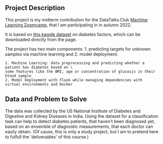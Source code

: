## Project Description

This project is my midterm contribution for the DataTalks.Club [Machine Learning Zoomcamp](https://github.com/alexeygrigorev/mlbookcamp-code), that I am participating in in autumn 2022.

It is based on [this kaggle dataset](https://www.kaggle.com/datasets/akshaydattatraykhare/diabetes-dataset) on diabetes factors, which can be downloaded directly from the page.

The project has two main components: 1. predicting targets for unknown samples via machine learning and 2. model deployment.

    1. Machine Learning: data preprocessing and predicting whether a patient has diabetes based on \
    some features like the BMI, age or concentration of glucosis in their blood sample
    2. Model Deployment with Flask while managing dependencies with virtual environments and Docker

## Data and Problem to Solve

The data was collected by the US National Institute of Diabetes and Digestive and Kidney Diseases in India. Using the dataset for a classification task can help to detect diabetes patients, that haven't been diagnosed yet, based on an ensemble of diagnostic measurements, that each doctor can easily obtain. (Of cause, this is only a study project, but I am to pretend here to fulfull the 'deliverables' of this course.)

